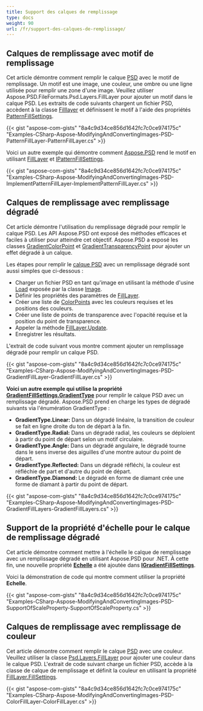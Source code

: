 ```yaml
---
title: Support des calques de remplissage
type: docs
weight: 90
url: /fr/support-des-calques-de-remplissage/
---
```


## **Calques de remplissage avec motif de remplissage**
Cet article démontre comment remplir le calque [PSD](https://wiki.fileformat.com/image/psd/) avec le motif de remplissage. Un motif est une image, une couleur, une ombre ou une ligne utilisée pour remplir une zone d'une image. Veuillez utiliser Aspose.PSD.FileFormats.Psd.Layers.FillLayer pour ajouter un motif dans le calque PSD. Les extraits de code suivants chargent un fichier PSD, accèdent à la classe [Filllayer](https://reference.aspose.com/net/psd/aspose.psd.fileformats.psd.layers.filllayers/filllayer) et définissent le motif à l'aide des propriétés [PatternFillSettings](https://reference.aspose.com/net/psd/aspose.psd.fileformats.psd.layers.fillsettings/patternfillsettings).

{{< gist "aspose-com-gists" "8a4c9d34ce856d1642fc7c0ce974175c" "Examples-CSharp-Aspose-ModifyingAndConvertingImages-PSD-PatternFillLayer-PatternFillLayer.cs" >}}

Voici un autre exemple qui démontre comment [Aspose.PSD](https://products.aspose.com/psd/net) rend le motif en utilisant [FillLayer](https://reference.aspose.com/net/psd/aspose.psd.fileformats.psd.layers.filllayers/filllayer) et [IPatternFillSettings](https://reference.aspose.com/net/psd/aspose.psd.fileformats.psd.layers.fillsettings/ipatternfillsettings).


{{< gist "aspose-com-gists" "8a4c9d34ce856d1642fc7c0ce974175c" "Examples-CSharp-Aspose-ModifyingAndConvertingImages-PSD-ImplementPatternFillLayer-ImplementPatternFillLayer.cs" >}}
## **Calques de remplissage avec remplissage dégradé**
Cet article démontre l'utilisation du remplissage dégradé pour remplir le calque PSD. Les API Aspose.PSD ont exposé des méthodes efficaces et faciles à utiliser pour atteindre cet objectif. Aspose.PSD a exposé les classes [GradientColorPoint](https://reference.aspose.com/net/psd/aspose.psd.fileformats.psd.layers.fillsettings/gradientcolorpoint) et [GradientTransparencyPoint](https://reference.aspose.com/net/psd/aspose.psd.fileformats.psd.layers.fillsettings/gradienttransparencypoint) pour ajouter un effet dégradé à un calque.

Les étapes pour remplir le [calque PSD](https://wiki.fileformat.com/image/psd/) avec un remplissage dégradé sont aussi simples que ci-dessous :

- Charger un fichier PSD en tant qu'image en utilisant la méthode d'usine [Load](https://reference.aspose.com/net/psd/aspose.psd/image/methods/load/index) exposée par la classe [Image](https://reference.aspose.com/net/psd/aspose.psd/image).
- Définir les propriétés des paramètres de [FillLayer](https://reference.aspose.com/net/psd/aspose.psd.fileformats.psd.layers.filllayers/filllayer).
- Créer une liste de [ColorPoints](https://reference.aspose.com/net/psd/aspose.psd.fileformats.psd.layers.fillsettings/gradientfillsettings/properties/colorpoints) avec les couleurs requises et les positions des couleurs.
- Créer une liste de points de transparence avec l'opacité requise et la position du point de transparence.
- Appeler la méthode [FillLayer.Update](https://reference.aspose.com/net/psd/aspose.psd.fileformats.psd.layers.filllayers/filllayer/methods/update).
- Enregistrer les résultats.


L'extrait de code suivant vous montre comment ajouter un remplissage dégradé pour remplir un calque PSD.



{{< gist "aspose-com-gists" "8a4c9d34ce856d1642fc7c0ce974175c" "Examples-CSharp-Aspose-ModifyingAndConvertingImages-PSD-GradientFillLayer-GradientFillLayer.cs" >}}

**Voici un autre exemple qui utilise la propriété [**GradientFillSettings.GradientType**](https://reference.aspose.com/net/psd/aspose.psd.fileformats.psd.layers.fillsettings/gradientfillsettings/properties/gradienttype)** pour remplir le calque PSD avec un remplissage dégradé. Aspose.PSD prend en charge les types de dégradé suivants via l'énumération GradientType :

- **GradientType.Linear:** Dans un dégradé linéaire, la transition de couleur se fait en ligne droite du ton de départ à la fin.
- **GradientType.Radial:** Dans un dégradé radial, les couleurs se déploient à partir du point de départ selon un motif circulaire.
- **GradientType.Angle:** Dans un dégradé angulaire, le dégradé tourne dans le sens inverse des aiguilles d'une montre autour du point de départ.
- **GradientType.Reflected:** Dans un dégradé réfléchi, la couleur est réfléchie de part et d'autre du point de départ.
- **GradientType.Diamond:** Le dégradé en forme de diamant crée une forme de diamant à partir du point de départ.



{{< gist "aspose-com-gists" "8a4c9d34ce856d1642fc7c0ce974175c" "Examples-CSharp-Aspose-ModifyingAndConvertingImages-PSD-GradientFillLayers-GradientFillLayers.cs" >}}
## **Support de la propriété d'échelle pour le calque de remplissage dégradé**
Cet article démontre comment mettre à l'échelle le calque de remplissage avec un remplissage dégradé en utilisant Aspose.PSD pour .NET. À cette fin, une nouvelle propriété [**Echelle**](https://reference.aspose.com/net/psd/aspose.psd.fileformats.psd.layers.fillsettings/igradientfillsettings/properties/scale) a été ajoutée dans [**IGradientFillSettings**](https://reference.aspose.com/net/psd/aspose.psd.fileformats.psd.layers.fillsettings/igradientfillsettings). 

Voici la démonstration de code qui montre comment utiliser la propriété **Echelle**.

{{< gist "aspose-com-gists" "8a4c9d34ce856d1642fc7c0ce974175c" "Examples-CSharp-Aspose-ModifyingAndConvertingImages-PSD-SupportOfScaleProperty-SupportOfScaleProperty.cs" >}}
## **Calques de remplissage avec remplissage de couleur**
Cet article démontre comment remplir le calque [PSD](https://wiki.fileformat.com/image/psd/) avec une couleur. Veuillez utiliser la classe [Psd.Layers.FillLayer](https://reference.aspose.com/net/psd/aspose.psd.fileformats.psd.layers.filllayers/filllayer) pour ajouter une couleur dans le calque PSD. L'extrait de code suivant charge un fichier PSD, accède à la classe de calque de remplissage et définit la couleur en utilisant la propriété [FillLayer.FillSettings](https://reference.aspose.com/net/psd/aspose.psd.fileformats.psd.layers.filllayers/filllayer/properties/fillsettings).

{{< gist "aspose-com-gists" "8a4c9d34ce856d1642fc7c0ce974175c" "Examples-CSharp-Aspose-ModifyingAndConvertingImages-PSD-ColorFillLayer-ColorFillLayer.cs" >}}
